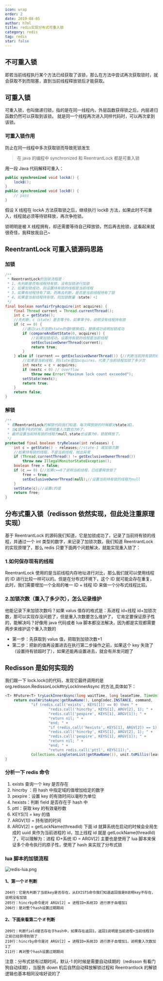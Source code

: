 ```yaml
---
icon: wrap
order: 2
date: 2019-08-05
author: h7ml
title: redis实现分布式可重入锁
category: redis
tag: redis
star: false
---
```


## 不可重入锁

即若当前线程执行某个方法已经获取了该锁，那么在方法中尝试再次获取锁时，就会获取不到而阻塞，直到当前线程释放锁后才能获取。

## 可重入锁

可重入锁，也叫做递归锁，指的是在同一线程内，外层函数获得锁之后，内层递归函数仍然可以获取到该锁。 就是同一个线程再次进入同样代码时，可以再次拿到该锁。

### 可重入锁作用

防止在同一线程中多次获取锁而导致死锁发生

> 在 java 的编程中 synchronized 和 ReentrantLock 都是可重入锁

用一段 Java 代码解释可重入：

```java
public synchronized void lockA() {
    lockB();
}
public synchronized void lockB() {
    // pass
}
```

假设 X 线程在 lockA 方法获取锁之后，继续执行 lockB 方法，如果此时不可重入，线程就必须等待锁释放，再次争抢锁。

锁明明是被 X 线程拥有，却还需要等待自己释放锁，然后再去抢锁，这看起来就很奇怪，我释放我自己~

## ReentrantLock 可重入锁源码思路

### 加锁

```java
/**
 * ReentrantLock的加锁流程是：
 * 1，先判断是否有线程持有锁，没有加锁进行加锁
 * 2、如果加锁成功，则设置持有锁的线程是当前线程
 * 3、如果有线程持有了锁，则再去判断，是否是当前线程持有了锁
 * 4、如果是当前线程持有锁，则加锁数量（state）+1
 */
final boolean nonfairTryAcquire(int acquires) {
    final Thread current = Thread.currentThread();
    int c = getState();
    //先判断，c（state）是否等于0，如果等于0，说明没有线程持有锁
    if (c == 0) {
        //通过cas方法把state的值0替换成1，替换成功说明加锁成功
        if (compareAndSetState(0, acquires)) {
            //如果加锁成功，设置持有锁的线程是当前线程
            setExclusiveOwnerThread(current);
            return true;
        }
    } else if (current == getExclusiveOwnerThread()) {//判断当前持有锁的线程是否是当前线程
        //如果是当前线程，则state值加acquires，代表了当前线程加锁了多少次
        int nextc = c + acquires;
        if (nextc < 0) // overflow
            throw new Error("Maximum lock count exceeded");
        setState(nextc);
        return true;
    }
    return false;
}
```

### 解锁

```java
/**
 * 看ReentrantLock的解锁代码我们知道，每次释放锁的时候都对state减1，
 * 当c值等于0的时候，说明锁重入次数也为0了，
 * 最终设置当前持有锁的线程为null,state也设置为0，锁就释放了。
 */
protected final boolean tryRelease(int releases) {
    int c = getState() - releases;//state-1 减加锁次数
    //如果持有锁的线程，不是当前线程，抛出异常
    if (Thread.currentThread() != getExclusiveOwnerThread())
        throw new IllegalMonitorStateException();
    boolean free = false;
    if (c == 0) {//如果c==0了说明当前线程，已经要释放锁了
        free = true;
        setExclusiveOwnerThread(null);//设置当前持有锁的线程为null
    }
    setState(c);//设置c的值
    return free;
}
```

## 分布式重入锁（redisson 依然实现，但此处注重原理实现）

基于 ReentrantLock 的源码我们知道，它是加锁成功了，记录了当前持有锁的线程，并通过一个 int 类型的数字，来记录了加锁次数。我们知道 ReentrantLock 的实现原理了，那么 redis 只要下面两个问题解决，就能实现重入锁了：

### 1.如何保存现有的线程

ReentrantLock 使用的是当前线程内存地址进行对比，那么我们就可以使用线程的 ID 进行比较一样可以的。但是在分布式环境下，这个 ID 就可能会存在重复，此时，我们需要增加一个全局的唯一 ID + 线程 ID 来做一个分布式线程比较。

### 2.加锁次数（重入了多少次），怎么记录维护

他能记录下来加锁次数吗？如果 valus 值存的格式是：系进程 id+线程 id+加锁次数，那可以实现存没问题了，但是重入次数要怎么维护了， 它肯定要保证原子性的，能解决吗？好像用 java 代码或者 lua 脚本都没法解决，因为都是实现都需要两步来维护这个重入次数的

- 第一步：先获取到 valus 值，把取到加锁次数+1
- 第二步：把新的值再设置进去在执行第二步操作之前，如果这个 key 失效了（设置持有锁超时了），如果还能再设置进去，就会有并发问题了

## Redisson 是如何实现的

我们跟一下 lock.lock()的代码，发现它最终调用的是 org.redisson.RedissonLock#tryLockInnerAsync 的方法,具体如下：

```java
<T> RFuture<T> tryLockInnerAsync(long waitTime, long leaseTime, TimeUnit unit, long threadId, RedisStrictCommand<T> command) {
    return evalWriteAsync(getRawName(), LongCodec.INSTANCE, command,
            "if (redis.call('exists', KEYS[1]) == 0) then " +
                    "redis.call('hincrby', KEYS[1], ARGV[2], 1); " +
                    "redis.call('pexpire', KEYS[1], ARGV[1]); " +
                    "return nil; " +
                    "end; " +
                    "if (redis.call('hexists', KEYS[1], ARGV[2]) == 1) then " +
                    "redis.call('hincrby', KEYS[1], ARGV[2], 1); " +
                    "redis.call('pexpire', KEYS[1], ARGV[1]); " +
                    "return nil; " +
                    "end; " +
                    "return redis.call('pttl', KEYS[1]);",
            Collections.singletonList(getRawName()), unit.toMillis(leaseTime), getLockName(threadId));
}
```

### 分析一下 redis 命令

1. exists 查询一个 key 是否存在
2. hincrby ：将 hash 中指定域的值增加给定的数字
3. pexpire：设置 key 的有效时间以毫秒为单位
4. hexists：判断 field 是否存在于 hash 中
5. pttl：获取 key 的有效毫秒数
6. KEYS[1] = key 的值
7. ARGV[1]) = 持有锁的时间
8. ARGV[2] = getLockName(threadId) 下面 id 就算系统在启动的时候会全局生成的 uuid 来作为当前进程的 id，加上线程 id 就是 getLockName(threadId)了，可以理解为：进程 ID+系统 ID = ARGV[2] 主要也是使用了 lua 脚本来保证多个命令执行的原子性，使用了 hash 来实现了分布式锁

### lua 脚本的加锁流程

![redis-lua.png](http://static.5ibug.net/vitepress/assets/images/redis-lua.png)

#### 1、第一个 if 判断

```
204行：它是先判断了当前key是否存在，从EXISTS命令我们知道返回值是0说明key不存在，说明没有加锁
205行：hincrby命令是对 ARGV[2] = 进程ID+系统ID 进行原子自增加1
206行：是对整个hash设置过期期间
```

#### 2、下面来看第二个 if 判断

```
209行：判断field是否存在于hash中，如果存在返回1，返回1说明是当前进程+当前线程ID 之前已经获得到锁了
210行：hincrby命令是对 ARGV[2] = 进程ID+系统ID 进行原子自增加1，说明重入次数加1了
211行：再对整个hash设置过期期间
```

注意：分布式锁有过期时间，默认-1 的时候是需要自动续期的（redisson 有看门狗自动续期），当服务 down 机后自然自动释放解锁过程和 Reentrantlock 的解锁逻辑也基本相同没啥好说的了
